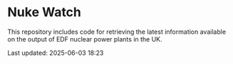 # Nuke Watch

This repository includes code for retrieving the latest information available on the output of EDF nuclear power plants in the UK.

Last updated: 2025-06-03 18:23